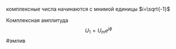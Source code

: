 комплексные числа начинаются с мнимой единицы $i=\sqrt{-1}$

Комплексная амплитуда $$U_{1}=U_me^{j\phi}$$
#эмпив 